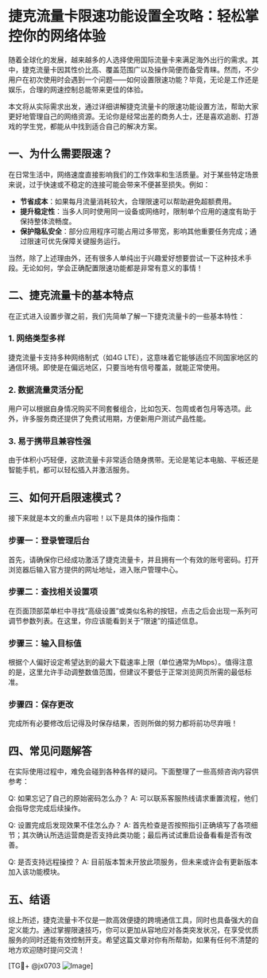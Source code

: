 # 捷克流量卡限速功能设置全攻略：轻松掌控你的网络体验

随着全球化的发展，越来越多的人选择使用国际流量卡来满足海外出行的需求。其中，捷克流量卡因其性价比高、覆盖范围广以及操作简便而备受青睐。然而，不少用户在初次使用时会遇到一个问题——如何设置限速功能？毕竟，无论是工作还是娱乐，合理的网速控制总能带来更佳的体验。

本文将从实际需求出发，通过详细讲解捷克流量卡的限速功能设置方法，帮助大家更好地管理自己的网络资源。无论你是经常出差的商务人士，还是喜欢追剧、打游戏的学生党，都能从中找到适合自己的解决方案。

## 一、为什么需要限速？

在日常生活中，网络速度直接影响我们的工作效率和生活质量。对于某些特定场景来说，过于快速或不稳定的连接可能会带来不便甚至损失。例如：

- **节省成本**：如果每月流量消耗较大，合理限速可以帮助避免超额费用。
- **提升稳定性**：当多人同时使用同一设备或网络时，限制单个应用的速度有助于保持整体流畅度。
- **保护隐私安全**：部分应用程序可能占用过多带宽，影响其他重要任务完成；通过限速可优先保障关键服务运行。

当然，除了上述理由外，还有很多人单纯出于兴趣爱好想要尝试一下这种技术手段。无论如何，学会正确配置限速功能都是非常有意义的事情！

## 二、捷克流量卡的基本特点

在正式进入设置步骤之前，我们先简单了解一下捷克流量卡的一些基本特性：

### 1. 网络类型多样
捷克流量卡支持多种网络制式（如4G LTE），这意味着它能够适应不同国家地区的通信环境。即使是在偏远地区，只要当地有信号覆盖，就能正常使用。

### 2. 数据流量灵活分配
用户可以根据自身情况购买不同套餐组合，比如包天、包周或者包月等选项。此外，许多服务商还提供了免费试用期，方便新用户测试产品性能。

### 3. 易于携带且兼容性强
由于体积小巧轻便，这款流量卡非常适合随身携带。无论是笔记本电脑、平板还是智能手机，都可以轻松插入并激活服务。

## 三、如何开启限速模式？

接下来就是本文的重点内容啦！以下是具体的操作指南：

### 步骤一：登录管理后台
首先，请确保你已经成功激活了捷克流量卡，并且拥有一个有效的账号密码。打开浏览器后输入官方提供的网址地址，进入账户管理中心。

### 步骤二：查找相关设置项
在页面顶部菜单栏中寻找“高级设置”或类似名称的按钮，点击之后会出现一系列可调节参数列表。在这里，你应该能看到关于“限速”的描述信息。

### 步骤三：输入目标值
根据个人偏好设定希望达到的最大下载速率上限（单位通常为Mbps）。值得注意的是，这里允许手动调整数值范围，但建议不要低于正常浏览网页所需的最低标准。

### 步骤四：保存更改
完成所有必要修改后记得及时保存结果，否则所做的努力都将前功尽弃哦！

## 四、常见问题解答

在实际使用过程中，难免会碰到各种各样的疑问。下面整理了一些高频咨询内容供参考：

Q: 如果忘记了自己的原始密码怎么办？
A: 可以联系客服热线请求重置流程，他们会指导您完成后续操作。

Q: 设置完成后发现效果不佳怎么办？
A: 首先检查是否按照指引正确填写了各项细节；其次确认所选运营商是否支持此类功能；最后再试试重启设备看看是否有改善。

Q: 是否支持远程操控？
A: 目前版本暂未开放此项服务，但未来或许会有更新版本加入该功能模块。

## 五、结语

综上所述，捷克流量卡不仅是一款高效便捷的跨境通信工具，同时也具备强大的自定义能力。通过掌握限速技巧，你可以更加从容地应对各类突发状况，在享受优质服务的同时还能有效控制开支。希望这篇文章对你有所帮助，如果有任何不清楚的地方欢迎随时提问交流！

[TG💪+ @jx0703 ![Image](https://github.com/user-attachments/assets/dbca1d08-cadb-493c-b0ec-ad6f7a83f270)]